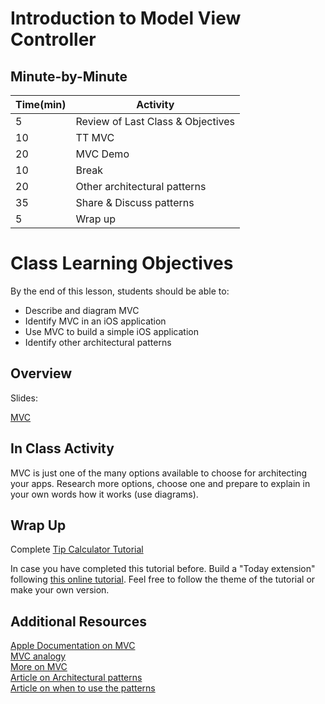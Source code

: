 # Introduction to Model View Controller

## Minute-by-Minute

| **Time(min)** | **Activity**                            |
| ------------- | ----------------------------------------|
| 5             | Review of Last Class & Objectives       |
| 10            | TT MVC                                  |
| 20            | MVC Demo                                |
| 10            | Break                                   |
| 20            | Other architectural patterns            |
| 35            | Share & Discuss patterns                |
| 5             | Wrap up                                 |

# Class Learning Objectives
By the end of this lesson, students should be able to:

- Describe and diagram MVC
- Identify MVC in an iOS application
- Use MVC to build a simple iOS application
- Identify other architectural patterns

## Overview

Slides:

[MVC](https://drive.google.com/open?id=1_2znw9C0RFD1MUBcLTsk9kEsOMobVsZSwTbUuWSDvWw)

## In Class Activity

MVC is just one of the many options available to choose for architecting your apps.
Research more options, choose one and prepare to explain in your own words how it works (use diagrams).

## Wrap Up

Complete [Tip Calculator Tutorial](https://www.makeschool.com/online-courses/tutorials/build-a-tip-calculator-in-swift-4/intro-tip-calculator)

In case you have completed this tutorial before. Build a "Today extension" following [this online tutorial](https://www.raywenderlich.com/697-today-extension-tutorial-getting-started). Feel free to follow the theme of the tutorial or make your own version.


## Additional Resources

[Apple Documentation on MVC](https://developer.apple.com/library/content/documentation/General/Conceptual/DevPedia-CocoaCore/MVC.html)<br>
[MVC analogy](https://medium.freecodecamp.org/model-view-controller-mvc-explained-through-ordering-drinks-at-the-bar-efcba6255053)<br>
[More on MVC](https://codeburst.io/mvc-design-pattern-analogy-to-an-old-school-landline-3dcd2e994063)<br>
[Article on Architectural patterns](https://medium.com/ios-os-x-development/ios-architecture-patterns-ecba4c38de52)<br>
[Article on when to use the patterns](https://medium.com/swift2go/programming-patterns-in-swift-5bcd7b77c660)
